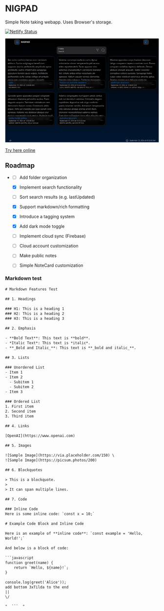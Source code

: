 # NIGPAD
Simple Note taking webapp. Uses Browser's storage.

[![Netlify Status](https://api.netlify.com/api/v1/badges/66246e0a-81cc-4054-846c-184e5d9da4de/deploy-status)](https://app.netlify.com/sites/nigpad/deploys)

![screenshot](screenshot.png)



 [Try here online](https://nigpad.netlify.app/)

## Roadmap
- 
    - [ ] Add folder organization
    - [x] Implement search functionality
    - [ ] Sort search results (e.g. lastUpdated)
    - [x] Support markdown/rich formatting
    - [x] Introduce a tagging system  
    - [x] Add dark mode toggle
    - [ ] Implement cloud sync (Firebase)
    - [ ] Cloud account customization
    - [ ] Make public notes
    - [ ] Simple NoteCard customization


### Markdown test

```
# Markdown Features Test

## 1. Headings

### H1: This is a heading 1
### H2: This is a heading 2
### H3: This is a heading 3

## 2. Emphasis

- **Bold Text**: This text is **bold**.
- *Italic Text*: This text is *italic*.
- **_Bold and Italic_**: This text is **_bold and italic_**.

## 3. Lists
 
### Unordered List
- Item 1
- Item 2
  - Subitem 1
  - Subitem 2
- Item 3

### Ordered List
1. First item
2. Second item
3. Third item

## 4. Links

[OpenAI](https://www.openai.com)

## 5. Images

![Sample Image](https://via.placeholder.com/150) \
![Sample Image](https://picsum.photos/200)

## 6. Blockquotes

> This is a blockquote.
> 
> It can span multiple lines.

## 7. Code

### Inline Code
Here is some inline code: `const x = 10;`

# Example Code Block and Inline Code

Here is an example of **inline code**: `const example = 'Hello, World!';`

And below is a block of code:

```javascript
function greet(name) {
    return `Hello, ${name}!`;
}

console.log(greet('Alice'));
add bottom 3xTilda to the end
||
\/
```
`"  ```  "`
